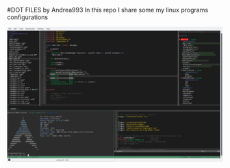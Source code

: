 #DOT FILES by Andrea993
In this repo I share some my linux programs configurations

<img src="screenshot.jpg" width="800">
